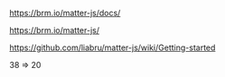 https://brm.io/matter-js/docs/

https://brm.io/matter-js/

https://github.com/liabru/matter-js/wiki/Getting-started

38 => 20